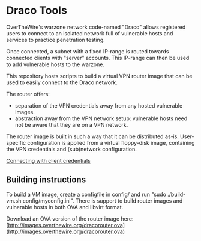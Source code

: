 Draco Tools
===========

OverTheWire's warzone network code-named "Draco" allows registered users to connect
to an isolated network full of vulnerable hosts and services to practice penetration
testing.

Once connected, a subnet with a fixed IP-range is routed towards connected clients 
with "server" accounts. This IP-range can then be used to add vulnerable hosts to the
warzone.

This repository hosts scripts to build a virtual VPN router image that can be used to
easily connect to the Draco network.

The router offers:
- separation of the VPN credentials away from any hosted vulnerable images.
- abstraction away from the VPN network setup: vulnerable hosts need not be aware that they are on a VPN network.

The router image is built in such a way that it can be distributed as-is.
User-specific configuration is applied from a virtual floppy-disk image, containing
the VPN credentials and (sub)network configuration.

[Connecting with client credentials](ConnectWithClientCredentials.md)

Building instructions
---------------------

To build a VM image, create a configfile in config/ and run "sudo ./build-vm.sh config/myconfig.ini".
There is support to build router images and vulnerable hosts in both OVA and libvirt format.

Download an OVA version of the router image here: [http://images.overthewire.org/dracorouter.ova](http://images.overthewire.org/dracorouter.ova)

